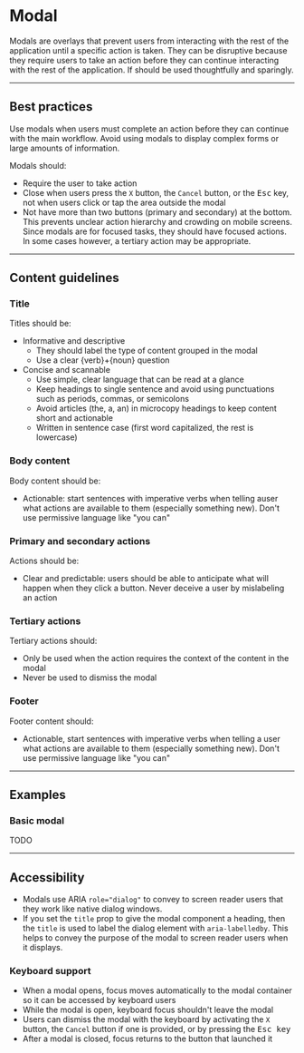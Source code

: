 # Modal

Modals are overlays that prevent users from interacting with the rest of the application until a specific action is
taken. They can be disruptive because they require users to take an action before they can continue interacting with
the rest of the application. If should be used thoughtfully and sparingly.

---

## Best practices

Use modals when users must complete an action before they can continue with the main workflow. Avoid using modals to
display complex forms or large amounts of information.

Modals should:

- Require the user to take action
- Close when users press the `X` button, the `Cancel` button, or the <kbd>Esc</kbd> key, not when users click or tap
  the area outside the modal
- Not have more than two buttons (primary and secondary) at the bottom. This prevents unclear action hierarchy and
  crowding on mobile screens. Since modals are for focused tasks, they should have focused actions. In some cases
  however, a tertiary action may be appropriate.
  
---

## Content guidelines

### Title

Titles should be:

- Informative and descriptive
  - They should label the type of content grouped in the modal
  - Use a clear {verb}+{noun} question
- Concise and scannable
  - Use simple, clear language that can be read at a glance
  - Keep headings to single sentence and avoid using punctuations such as periods, commas, or semicolons
  - Avoid articles (the, a, an) in microcopy headings to keep content short and actionable
  - Written in sentence case (first word capitalized, the rest is lowercase)
  
### Body content

Body content should be:

- Actionable: start sentences with imperative verbs when telling auser what actions are available to them (especially
  something new). Don't use permissive language like "you can"
  
### Primary and secondary actions

Actions should be:

- Clear and predictable: users should be able to anticipate what will happen when they click a button. Never deceive a
  user by mislabeling an action
  
### Tertiary actions

Tertiary actions should:

- Only be used when the action requires the context of the content in the modal
- Never be used to dismiss the modal

### Footer

Footer content should:

- Actionable, start sentences with imperative verbs when telling a user what actions are available to them (especially
  something new). Don't use permissive language like "you can"
  
---

## Examples

### Basic modal

TODO

---

## Accessibility

- Modals use ARIA `role="dialog"` to convey to screen reader users that they work like native dialog windows.
- If you set the `title` prop to give the modal component a heading, then the `title` is used to label the dialog
  element with `aria-labelledby`. This helps to convey the purpose of the modal to screen reader users when it displays.
  
### Keyboard support

- When a modal opens, focus moves automatically to the modal container so it can be accessed by keyboard users
- While the modal is open, keyboard focus shouldn't leave the modal
- Users can dismiss the modal with the keyboard by activating the `X` button, the `Cancel` button if one is provided, or
  by pressing the <kbd>Esc</kdb> key
- After a modal is closed, focus returns to the button that launched it
